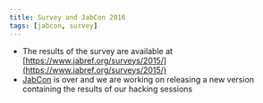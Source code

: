 ```yaml
---
title: Survey and JabCon 2016
tags: [jabcon, survey]
---
```


* The results of the survey are available at [https://www.jabref.org/surveys/2015/](https://www.jabref.org/surveys/2015/)
* [JabCon](https://jabcon.jabref.org/) is over and we are working on releasing a new version containing the results of our hacking sessions
